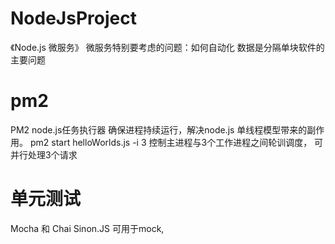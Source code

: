 # NodeJsProject
《Node.js 微服务》
微服务特别要考虑的问题：如何自动化
数据是分隔单块软件的主要问题
# pm2
PM2 node.js任务执行器
确保进程持续运行，解决node.js 单线程模型带来的副作用。
pm2 start helloWorlds.js -i 3   控制主进程与3个工作进程之间轮训调度， 可并行处理3个请求

# 单元测试
Mocha 和 Chai
Sinon.JS 可用于mock,



